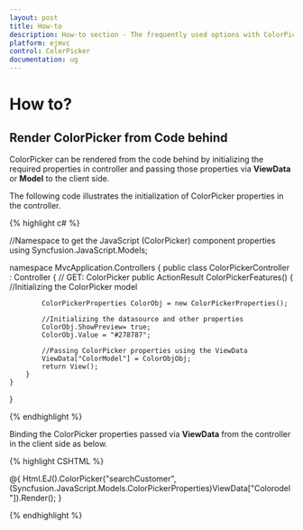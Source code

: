 ```yaml
---
layout: post
title: How-to
description: How-to section - The frequently used options with ColorPicker 
platform: ejmvc
control: ColorPicker
documentation: ug
---
```

# How to?

## Render ColorPicker from Code behind

ColorPicker can be rendered from the code behind by initializing the required properties in controller and passing those properties via **ViewData** or **Model** to the client side.

The following code illustrates the initialization of ColorPicker properties in the controller.

{% highlight c# %}

//Namespace to get the JavaScript (ColorPicker) component properties
using Syncfusion.JavaScript.Models;

namespace MvcApplication.Controllers
{
    public class ColorPickerController : Controller
    {
        // GET: ColorPicker
        public ActionResult ColorPickerFeatures()
        {
            //Initializing the ColorPicker model

            ColorPickerProperties ColorObj = new ColorPickerProperties();

            //Initializing the datasource and other properties
            ColorObj.ShowPreview= true;
            ColorObj.Value = "#278787";

            //Passing ColorPicker properties using the ViewData
            ViewData["ColorModel"] = ColorObjObj;
            return View();
        }
    }
}

{% endhighlight %}

Binding the ColorPicker properties passed via **ViewData** from the controller in the client side as below.

{% highlight CSHTML %}

@{
    Html.EJ().ColorPicker("searchCustomer",(Syncfusion.JavaScript.Models.ColorPickerProperties)ViewData["Colorodel"]).Render();
}

{% endhighlight %}
